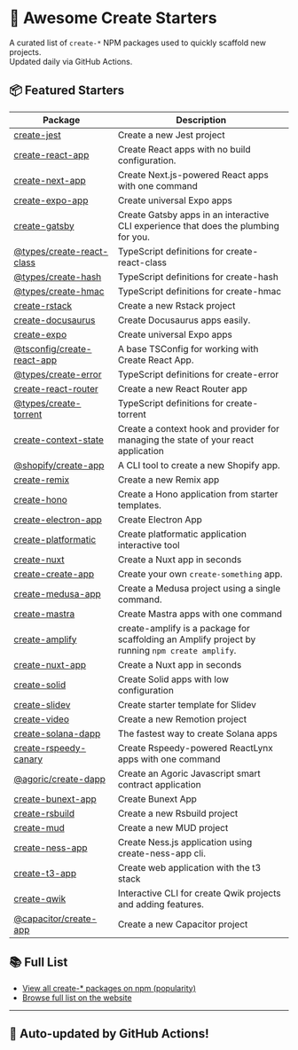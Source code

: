 # 🌱 Awesome Create Starters

A curated list of `create-*` NPM packages used to quickly scaffold new projects.  
Updated daily via GitHub Actions.

## 📦 Featured Starters

| Package | Description |
| ------- | ----------- |
| [create-jest](https://www.npmjs.com/package/create-jest) | Create a new Jest project |
| [create-react-app](https://www.npmjs.com/package/create-react-app) | Create React apps with no build configuration. |
| [create-next-app](https://www.npmjs.com/package/create-next-app) | Create Next.js-powered React apps with one command |
| [create-expo-app](https://www.npmjs.com/package/create-expo-app) | Create universal Expo apps |
| [create-gatsby](https://www.npmjs.com/package/create-gatsby) | Create Gatsby apps in an interactive CLI experience that does the plumbing for you. |
| [@types/create-react-class](https://www.npmjs.com/package/@types/create-react-class) | TypeScript definitions for create-react-class |
| [@types/create-hash](https://www.npmjs.com/package/@types/create-hash) | TypeScript definitions for create-hash |
| [@types/create-hmac](https://www.npmjs.com/package/@types/create-hmac) | TypeScript definitions for create-hmac |
| [create-rstack](https://www.npmjs.com/package/create-rstack) | Create a new Rstack project |
| [create-docusaurus](https://www.npmjs.com/package/create-docusaurus) | Create Docusaurus apps easily. |
| [create-expo](https://www.npmjs.com/package/create-expo) | Create universal Expo apps |
| [@tsconfig/create-react-app](https://www.npmjs.com/package/@tsconfig/create-react-app) | A base TSConfig for working with Create React App. |
| [@types/create-error](https://www.npmjs.com/package/@types/create-error) | TypeScript definitions for create-error |
| [create-react-router](https://www.npmjs.com/package/create-react-router) | Create a new React Router app |
| [@types/create-torrent](https://www.npmjs.com/package/@types/create-torrent) | TypeScript definitions for create-torrent |
| [create-context-state](https://www.npmjs.com/package/create-context-state) | Create a context hook and provider for managing the state of your react application |
| [@shopify/create-app](https://www.npmjs.com/package/@shopify/create-app) | A CLI tool to create a new Shopify app. |
| [create-remix](https://www.npmjs.com/package/create-remix) | Create a new Remix app |
| [create-hono](https://www.npmjs.com/package/create-hono) | Create a Hono application from starter templates. |
| [create-electron-app](https://www.npmjs.com/package/create-electron-app) | Create Electron App |
| [create-platformatic](https://www.npmjs.com/package/create-platformatic) | Create platformatic application interactive tool |
| [create-nuxt](https://www.npmjs.com/package/create-nuxt) | Create a Nuxt app in seconds |
| [create-create-app](https://www.npmjs.com/package/create-create-app) | Create your own `create-something` app. |
| [create-medusa-app](https://www.npmjs.com/package/create-medusa-app) | Create a Medusa project using a single command. |
| [create-mastra](https://www.npmjs.com/package/create-mastra) | Create Mastra apps with one command |
| [create-amplify](https://www.npmjs.com/package/create-amplify) | create-amplify is a package for scaffolding an Amplify project by running `npm create amplify`. |
| [create-nuxt-app](https://www.npmjs.com/package/create-nuxt-app) | Create a Nuxt app in seconds |
| [create-solid](https://www.npmjs.com/package/create-solid) | Create Solid apps with low configuration |
| [create-slidev](https://www.npmjs.com/package/create-slidev) | Create starter template for Slidev |
| [create-video](https://www.npmjs.com/package/create-video) | Create a new Remotion project |
| [create-solana-dapp](https://www.npmjs.com/package/create-solana-dapp) | The fastest way to create Solana apps |
| [create-rspeedy-canary](https://www.npmjs.com/package/create-rspeedy-canary) | Create Rspeedy-powered ReactLynx apps with one command |
| [@agoric/create-dapp](https://www.npmjs.com/package/@agoric/create-dapp) | Create an Agoric Javascript smart contract application |
| [create-bunext-app](https://www.npmjs.com/package/create-bunext-app) | Create Bunext App |
| [create-rsbuild](https://www.npmjs.com/package/create-rsbuild) | Create a new Rsbuild project |
| [create-mud](https://www.npmjs.com/package/create-mud) | Create a new MUD project |
| [create-ness-app](https://www.npmjs.com/package/create-ness-app) | Create Ness.js application using create-ness-app cli. |
| [create-t3-app](https://www.npmjs.com/package/create-t3-app) | Create web application with the t3 stack |
| [create-qwik](https://www.npmjs.com/package/create-qwik) | Interactive CLI for create Qwik projects and adding features. |
| [@capacitor/create-app](https://www.npmjs.com/package/@capacitor/create-app) | Create a new Capacitor project |

## 📚 Full List

- [View all create-* packages on npm (popularity)](https://www.npmjs.com/search?q=create-&ranking=popularity)
- [Browse full list on the website](https://project42da.github.io/awesome-create-starters/)

---

## 🤖 Auto-updated by GitHub Actions!
